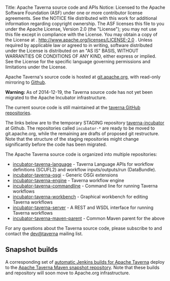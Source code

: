 Title:     Apache Taverna source code and APIs
Notice:    Licensed to the Apache Software Foundation (ASF) under one
           or more contributor license agreements.  See the NOTICE file
           distributed with this work for additional information
           regarding copyright ownership.  The ASF licenses this file
           to you under the Apache License, Version 2.0 (the
           "License"); you may not use this file except in compliance
           with the License.  You may obtain a copy of the License at
           .
             http://www.apache.org/licenses/LICENSE-2.0
           .
           Unless required by applicable law or agreed to in writing,
           software distributed under the License is distributed on an
           "AS IS" BASIS, WITHOUT WARRANTIES OR CONDITIONS OF ANY
           KIND, either express or implied.  See the License for the
           specific language governing permissions and limitations
           under the License.

Apache Taverna's source code is hosted at [git.apache.org](http://git.apache.org/), with read-only mirroring to 
[Github](https://github.com/apache/).

<div class="alert alert-warning" role="alert"><p><strong>Warning:</strong> As of 2014-12-19, the Taverna source code 
has not yet been migrated to the Apache Incubator infrastructure.</p>
<p>The current source code is still maintained at the 
<a href="https://github.com/taverna/" class="alert-link">taverna GitHub repositories</a>. 
</p></p>
The links below are to the temporary STAGING repository 
<a href="https://github.com/taverna-incubator" class="alert-link">taverna-incubator</a> at Github. The repositories called <code>incubator-*</code> are ready to be moved to git.apache.org, while the remaining are drafts of proposed git restructure.
Note that the structure of the staging repositories might change significantly 
before the code has been migrated.

</div>


The Apache Taverna source code is organized into multiple repositories:

  - [incubator-taverna-language](https://github.com/taverna-incubator/incubator-taverna-language) - Taverna Language APIs for workflow definitions (SCUFL2)
and workflow inputs/outputs/run (DataBundle). 
  - [incubator-taverna-osgi](https://github.com/taverna-incubator/incubator-taverna-osgi) - Generic OSGi extensions
  - [incubator-taverna-engine](https://github.com/taverna-incubator/taverna-engine) - Taverna workflow engine
  - [incubator-taverna-commandline](https://github.com/taverna-incubator/taverna-commandline-product) - Command line for running Taverna workflows
  - [incubator-taverna-workbench](https://github.com/taverna-incubator/taverna-workbench-api) - Graphical workbench for editing Taverna workflows
  - [incubator-taverna-server](https://github.com/taverna-incubator/taverna-server) - A REST and WSDL interface for running Taverna workflows
  - [incubator-taverna-maven-parent](https://github.com/taverna-incubator/incubator-taverna-maven-parent) - Common Maven parent for the above

For any questions about the Taverna source code, please subscribe to and contact the 
[dev@taverna](http://mail-archives.apache.org/mod_mbox/taverna-dev/) mailing list.

## Snapshot builds

A corresponding set of [automatic Jenkins builds for Apache Taverna](http://build.mygrid.org.uk/ci/view/incubator-taverna/) deploy to the 
[Apache Taverna Maven snapshot repository](http://repository.mygrid.org.uk/artifactory/incubator-snapshot-local/). 
Note that these builds and repository will soon move to Apache.org infrastructure.
